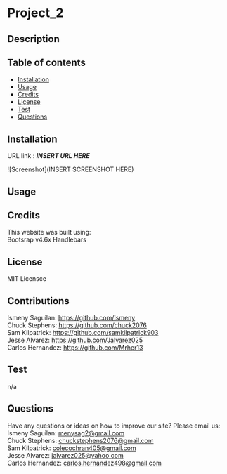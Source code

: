 # Project_2

## Description
 


## Table of contents
  - [Installation](#installation)
  - [Usage](#usage)
  - [Credits](#credits)
  - [License](#license)
  - [Test](#test)
  - [Questions](#questions)
  

## Installation
URL link  : ***INSERT URL HERE***

![Screenshot](INSERT SCREENSHOT HERE)


## Usage


## Credits
This website was built using: <br >
Bootsrap v4.6x
Handlebars



## License
MIT Licensce

## Contributions
Ismeny Saguilan: https://github.com/Ismeny <br >
Chuck Stephens: https://github.com/chuck2076 <br >
Sam Kilpatrick: https://github.com/samkilpatrick903 <br >
Jesse Alvarez: https://github.com/Jalvarez025 <br >
Carlos Hernandez: https://github.com/Mrher13 <br >
## Test
n/a
## Questions
Have any questions or ideas on how to improve our site? Please email us: <br >
Ismeny Saguilan: menysag2@gmail.com <br >
Chuck Stephens: chuckstephens2076@gmail.com <br >
Sam Kilpatrick: colecochran405@gmail.com <br >
Jesse Alvarez: jalvarez025@yahoo.com <br >
Carlos Hernandez: carlos.hernandez498@gmail.com <br >
